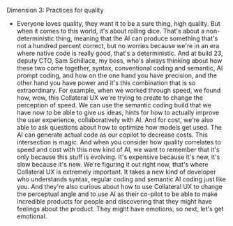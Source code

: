 Dimension 3: Practices for quality
- Everyone loves quality, they want it to be a sure thing, high quality. But when it comes to this world, it's about rolling dice. That's about a non-deterministic thing, meaning that the AI can produce something that's not a hundred percent correct, but no worries because we're in an era where native code is really good, that's a deterministic. And at build 23, deputy CTO, Sam Schillace, my boss, who's always thinking about how these two come together, syntax, conventional coding and semantic, AI prompt coding, and how on the one hand you have precision, and the other hand you have power and it's this combination that is so extraordinary. For example, when we worked through speed, we found how, wow, this Collateral UX we're trying to create to change the perception of speed. We can use the semantic coding build that we have now to be able to give us ideas, hints for how to actually improve the user experience, collaboratively with AI. And for cost, we're also able to ask questions about how to optimize how models get used. The AI can generate actual code as our copilot to decrease costs. This intersection is magic. And when you consider how quality correlates to speed and cost with this new kind of AI, we want to remember that it's only because this stuff is evolving. It's expensive because it's new, it's slow because it's new. We're figuring it out right now, that's where Collateral UX is extremely important. It takes a new kind of developer who understands syntax, regular coding and semantic AI coding just like you. And they're also curious about how to use Collateral UX to change the perceptual angle and to use AI as their co-pilot to be able to make incredible products for people and discovering that they might have feelings about the product. They might have emotions, so next, let's get emotional.